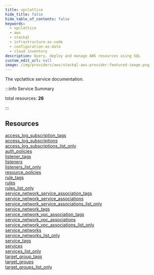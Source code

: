 ```yaml
---
title: vpclattice
hide_title: false
hide_table_of_contents: false
keywords:
  - vpclattice
  - aws
  - stackql
  - infrastructure-as-code
  - configuration-as-data
  - cloud inventory
description: Query, deploy and manage AWS resources using SQL
custom_edit_url: null
image: /img/providers/aws/stackql-aws-provider-featured-image.png
---
```


The vpclattice service documentation.

:::info Service Summary

<div class="row">
<div class="providerDocColumn">
<span>total resources:&nbsp;<b>26</b></span><br />
</div>
</div>

:::

## Resources
<div class="row">
<div class="providerDocColumn">
<a href="/providers/aws/vpclattice/access_log_subscription_tags/">access_log_subscription_tags</a><br />
<a href="/providers/aws/vpclattice/access_log_subscriptions/">access_log_subscriptions</a><br />
<a href="/providers/aws/vpclattice/access_log_subscriptions_list_only/">access_log_subscriptions_list_only</a><br />
<a href="/providers/aws/vpclattice/auth_policies/">auth_policies</a><br />
<a href="/providers/aws/vpclattice/listener_tags/">listener_tags</a><br />
<a href="/providers/aws/vpclattice/listeners/">listeners</a><br />
<a href="/providers/aws/vpclattice/listeners_list_only/">listeners_list_only</a><br />
<a href="/providers/aws/vpclattice/resource_policies/">resource_policies</a><br />
<a href="/providers/aws/vpclattice/rule_tags/">rule_tags</a><br />
<a href="/providers/aws/vpclattice/rules/">rules</a><br />
<a href="/providers/aws/vpclattice/rules_list_only/">rules_list_only</a><br />
<a href="/providers/aws/vpclattice/service_network_service_association_tags/">service_network_service_association_tags</a><br />
<a href="/providers/aws/vpclattice/service_network_service_associations/">service_network_service_associations</a>
</div>
<div class="providerDocColumn">
<a href="/providers/aws/vpclattice/service_network_service_associations_list_only/">service_network_service_associations_list_only</a><br />
<a href="/providers/aws/vpclattice/service_network_tags/">service_network_tags</a><br />
<a href="/providers/aws/vpclattice/service_network_vpc_association_tags/">service_network_vpc_association_tags</a><br />
<a href="/providers/aws/vpclattice/service_network_vpc_associations/">service_network_vpc_associations</a><br />
<a href="/providers/aws/vpclattice/service_network_vpc_associations_list_only/">service_network_vpc_associations_list_only</a><br />
<a href="/providers/aws/vpclattice/service_networks/">service_networks</a><br />
<a href="/providers/aws/vpclattice/service_networks_list_only/">service_networks_list_only</a><br />
<a href="/providers/aws/vpclattice/service_tags/">service_tags</a><br />
<a href="/providers/aws/vpclattice/services/">services</a><br />
<a href="/providers/aws/vpclattice/services_list_only/">services_list_only</a><br />
<a href="/providers/aws/vpclattice/target_group_tags/">target_group_tags</a><br />
<a href="/providers/aws/vpclattice/target_groups/">target_groups</a><br />
<a href="/providers/aws/vpclattice/target_groups_list_only/">target_groups_list_only</a>
</div>
</div>